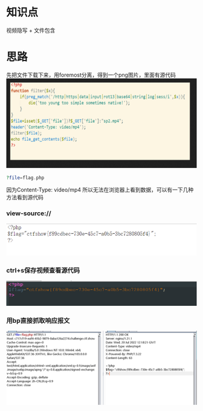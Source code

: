 # 知识点
视频隐写 + 文件包含
# 思路
先把文件下载下来，用foremost分离，得到一个png图片，里面有源代码<br />![image.png](./images/20231018_0001186972.png)
```php
?file=flag.php
```
因为Content-Type: video/mp4 所以无法在浏览器上看到数据，可以有一下几种方法看到源代码
### view-source://
![image.png](./images/20231018_0001198084.png)
### ctrl+s保存视频查看源代码
![image.png](./images/20231018_0001191416.png)
### 用bp直接抓取响应报文
![image.png](./images/20231018_0001202898.png)
